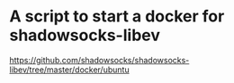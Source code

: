 # A script to start a docker for shadowsocks-libev

https://github.com/shadowsocks/shadowsocks-libev/tree/master/docker/ubuntu
